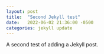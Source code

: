 ```yaml
---
layout: post
title:  "Second Jekyll test"
date:   2022-06-02 21:36:00 -0500
categories: jekyll update
---
```


A second test of adding a Jekyll post.
